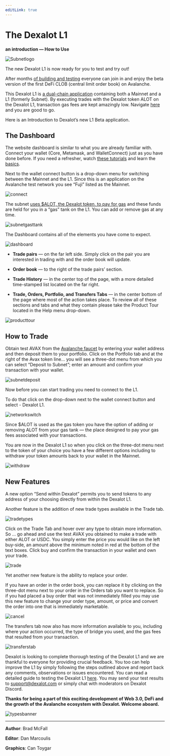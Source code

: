 ```yaml
---
editLink: true
---
```


# The Dexalot L1

**an introduction — How to Use**

![Subnetlogo](/images/howtouse/Subnetlogo.png)

The new Dexalot L1 is now ready for you to test and try out!

After months [of building and testing](https://medium.com/dexalot/the-dexalot-subnet-96b2a05cb435) everyone can join in and enjoy the beta version of the first DeFi CLOB (central limit order book) on Avalanche.

This Dexalot L1 is [a dual-chain application](https://medium.com/dexalot/the-dexalot-subnet-96b2a05cb435) containing both a Mainnet and a L1 (formerly Subnet). By executing trades with the Dexalot token ALOT on the Dexalot L1, transaction gas fees are kept amazingly low. Navigate [here](https://app.dexalot-test.com/trade) and you are good to go.

Here is an Introduction to Dexalot’s new L1 Beta application.

<VidStack src="youtube/vRvaswPuMNg" />

## The Dashboard
The website dashboard is similar to what you are already familiar with. Connect your wallet (Core, Metamask, and WalletConnect) just as you have done before. If you need a refresher, watch [these tutorials](https://medium.com/dexalot/tagged/dexalot-tutorial) and learn the [basics](https://medium.com/dexalot/learn-the-basics-e893a62261a3).

Next to the wallet connect button is a drop-down menu for switching between the Mainnet and the L1. Since this is an application on the Avalanche test network you see “Fuji” listed as the Mainnet.

![connect](/images/howtouse/connect.png)

The subnet [uses $ALOT, the Dexalot token, to pay for gas](https://medium.com/dexalot/the-dexalot-subnet-96b2a05cb435) and these funds are held for you in a “gas” tank on the L1. You can add or remove gas at any time.

![subnetgasttank](/images/howtouse/subnetgastank.png)

The Dashboard contains all of the elements you have come to expect.

![dashboard](/images/howtouse/dashboard.png)

* **Trade pairs** — on the far left side. Simply click on the pair you are interested in trading with and the order book will update.

* **Order book** — to the right of the trade pairs’ section.

* **Trade History** — in the center top of the page, with a more detailed time-stamped list located on the far right.

* **Trade, Orders, Portfolio, and Transfers Tabs** — in the center bottom of the page where most of the action takes place. To review all of these sections and tabs and what they contain please take the Product Tour located in the Help menu drop-down.

![producttour](/images/howtouse/producttour.png)

## How to Trade
Obtain test AVAX from the [Avalanche faucet](https://faucet.avax.network/) by entering your wallet address and then deposit them to your portfolio.
Click on the Portfolio tab and at the right of the Avax token line… you will see a three-dot menu from which you can select “Deposit to Subnet”; enter an amount and confirm your transaction with your wallet.

![subnetdeposit](/images/howtouse/subnetdeposit.png)

Now before you can start trading you need to connect to the L1.

To do that click on the drop-down next to the wallet connect button and select - Dexalot L1.

![networkswitch](/images/howtouse/networkswitch.png)

Since $ALOT is used as the gas token you have the option of adding or removing ALOT from your gas tank — the place designed to pay your gas fees associated with your transactions.

You are now in the Dexalot L1 so when you click on the three-dot menu next to the token of your choice you have a few different options including to withdraw your token amounts back to your wallet in the Mainnet.

![withdraw](/images/howtouse/withdraw.png)

## New Features

A new option “Send within Dexalot” permits you to send tokens to any address of your choosing directly from within the Dexalot L1.

Another feature is the addition of new trade types available in the Trade tab.

![tradetypes](/images/howtouse/tradetypes.png)

Click on the Trade Tab and hover over any type to obtain more information.
So … go ahead and use the test AVAX you obtained to make a trade with either ALOT or USDC. You simply enter the price you would like on the left buy-side, an amount above the minimum noted in red at the bottom of the text boxes. Click buy and confirm the transaction in your wallet and own your trade.

![trade](/images/howtouse/trade.png)

Yet another new feature is the ability to replace your order.

If you have an order in the order book, you can replace it by clicking on the three-dot menu next to your order in the Orders tab you want to replace. So if you had placed a buy order that was not immediately filled you may use this new feature to change your order type, amount, or price and convert the order into one that is immediately marketable.

![cancel](/images/howtouse/cancel.png)

The transfers tab now also has more information available to you, including where your action occurred, the type of bridge you used, and the gas fees that resulted from your transaction.

![transferstab](/images/howtouse/transferstab.png)

Dexalot is looking to complete thorough testing of the Dexalot L1 and we are thankful to everyone for providing crucial feedback. You too can help improve the L1 by simply following the steps outlined above and report back any comments, observations or issues encountered. You can read a detailed guide to testing the Dexalot L1 [here](https://medium.com/dexalot/the-dexalot-subnet-public-testing-4bea8bc80521). You may send your test results to [support@dexalot.com](mailto:support@dexalot.com) or simply chat with moderators on Dexalot Discord.

**Thanks for being a part of this exciting development of Web 3.0, DeFi and the growth of the Avalanche ecosystem with Dexalot. Welcome aboard.**

![typesbanner](/images/howtouse/typesbanner.png)

---

**Author**: Brad McFall

**Editor**: Dan Marcoulis

**Graphics**: Can Toygar

